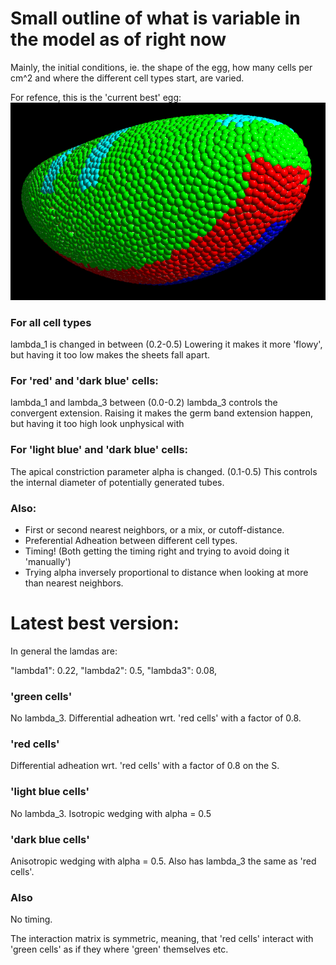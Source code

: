# Small outline of what is variable in the model as of right now

Mainly, the initial conditions, ie. the shape of the egg, how many cells per cm^2 and where the different cell types start, are varied.

For refence, this is the 'current best' egg:
![alt text](image.png)

### For all cell types
lambda_1 is changed in between (0.2-0.5)
Lowering it makes it more 'flowy', but having it too low makes the sheets fall apart.

### For 'red' and 'dark blue' cells:
lambda_1 and lambda_3 between (0.0-0.2)
lambda_3 controls the convergent extension. Raising it makes the germ band extension happen, but having it too high look unphysical with

### For 'light blue' and 'dark blue' cells:
The apical constriction parameter alpha is changed. (0.1-0.5)
This controls the internal diameter of potentially generated tubes.

### Also:
- First or second nearest neighbors, or a mix, or cutoff-distance.
- Preferential Adheation between different cell types.
- Timing! (Both getting the timing right and trying to avoid doing it 'manually')
- Trying alpha inversely proportional to distance when looking at more than nearest neighbors. 

# Latest best version:
In general the lamdas are:

"lambda1": 0.22,
"lambda2": 0.5,
"lambda3": 0.08,

### 'green cells'
No lambda_3. Differential adheation wrt. 'red cells' with a factor of 0.8.

### 'red cells'
Differential adheation wrt. 'red cells' with a factor of 0.8 on the S.

### 'light blue cells'
No lambda_3. Isotropic wedging with alpha = 0.5

### 'dark blue cells'
Anisotropic wedging with alpha = 0.5. Also has lambda_3 the same as 'red cells'.

### Also
No timing.

The interaction matrix is symmetric, meaning, that 'red cells' interact with 'green cells' as if they where 'green' themselves etc. 